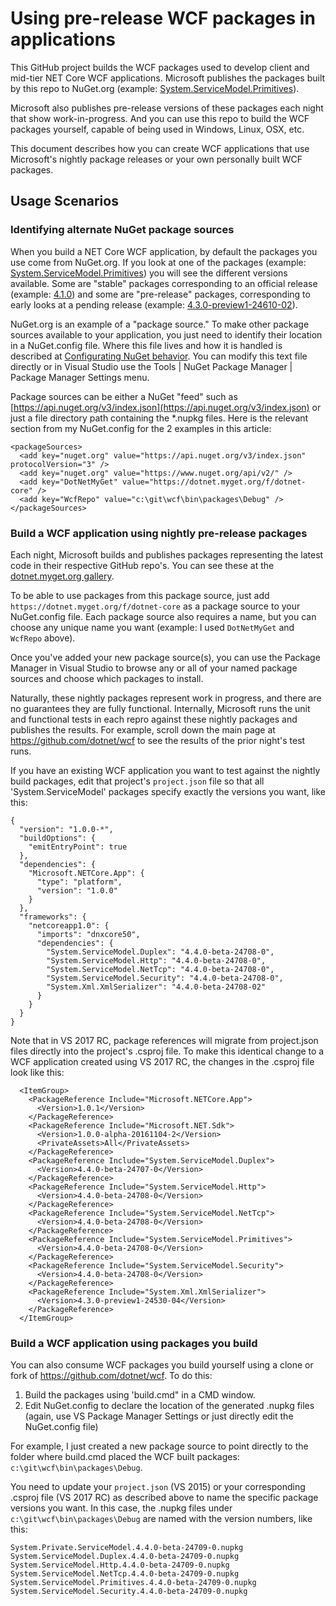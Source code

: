 # Using pre-release WCF packages in applications

This GitHub project builds the WCF packages used to develop client and mid-tier NET Core WCF applications.  Microsoft publishes the packages built by this repo to NuGet.org (example: [System.ServiceModel.Primitives](https://www.nuget.org/packages/System.ServiceModel.Primitives)). 

Microsoft also publishes pre-release versions of these packages each night that show work-in-progress.  And you can use this repo to build the WCF packages yourself, capable of being used in Windows, Linux, OSX, etc.

This document describes how you can create WCF applications that use Microsoft's nightly package releases or your own personally built WCF packages.

## Usage Scenarios

### Identifying alternate NuGet package sources

When you build a NET Core WCF application, by default the packages you use come from NuGet.org.  If you look at one of the packages (example: [System.ServiceModel.Primitives](https://www.nuget.org/packages/System.ServiceModel.Primitives)) you will see the different versions available.  Some are "stable" packages corresponding to an official release (example: [4.1.0](https://www.nuget.org/packages/System.ServiceModel.Primitives/4.1.0)) and some are "pre-release" packages, corresponding to early looks at a pending release (example: [4.3.0-preview1-24610-02](https://www.nuget.org/packages/System.ServiceModel.Primitives/4.3.0-preview1-24610-02)).

NuGet.org is an example of a "package source." To make other package sources available to your application, you just need to identify their location in a NuGet.config file.  Where this file lives and how it is handled is described at [Configurating NuGet behavior](https://docs.nuget.org/ndocs/consume-packages/configuring-nuget-behavior).  You can modify this text file directly or in Visual Studio use the Tools | NuGet Package Manager | Package Manager Settings menu.

Package sources can be either a NuGet "feed" such as [https://api.nuget.org/v3/index.json](https://api.nuget.org/v3/index.json) or just a file directory path containing the *.nupkg files.  Here is the relevant section from my NuGet.config for the 2 examples in this article:
```
<packageSources>
  <add key="nuget.org" value="https://api.nuget.org/v3/index.json" protocolVersion="3" />
  <add key="nuget.org" value="https://www.nuget.org/api/v2/" />
  <add key="DotNetMyGet" value="https://dotnet.myget.org/f/dotnet-core" />
  <add key="WcfRepo" value="c:\git\wcf\bin\packages\Debug" />
</packageSources>
```

### Build a WCF application using nightly pre-release packages

Each night, Microsoft builds and publishes packages representing the latest code in their respective GitHub repo's.  You can see these at the [dotnet.myget.org gallery](https://dotnet.myget.org/gallery).

To be able to use packages from this package source, just add `https://dotnet.myget.org/f/dotnet-core` as a package source to your NuGet.config file.  Each package source also requires a name, but you can choose any unique name you want (example: I used `DotNetMyGet` and `WcfRepo` above).

Once you've added your new package source(s), you can use the Package Manager in Visual Studio to browse any or all of your named package sources and choose which packages to install.

Naturally, these nightly packages represent work in progress, and there are no guarantees they are fully functional.  Internally, Microsoft runs the unit and functional tests in each repro against these nightly packages and publishes the results.  For example, scroll down the main page at https://github.com/dotnet/wcf to see the results of the prior night's test runs.

If you have an existing WCF application you want to test against the nightly build packages, edit that project's `project.json` file so that all 'System.ServiceModel' packages specify exactly the versions you want, like this:

```
{
  "version": "1.0.0-*",
  "buildOptions": {
    "emitEntryPoint": true
  },
  "dependencies": {
    "Microsoft.NETCore.App": {
      "type": "platform",
      "version": "1.0.0"
    }
  },
  "frameworks": {
    "netcoreapp1.0": {
      "imports": "dnxcore50",
      "dependencies": {
        "System.ServiceModel.Duplex": "4.4.0-beta-24708-0",
        "System.ServiceModel.Http": "4.4.0-beta-24708-0",
        "System.ServiceModel.NetTcp": "4.4.0-beta-24708-0",
        "System.ServiceModel.Security": "4.4.0-beta-24708-0",
        "System.Xml.XmlSerializer": "4.4.0-beta-24708-02"
      }
    }
  }
}

```

Note that in VS 2017 RC, package references will migrate from project.json files directly into the project's .csproj file.  To make this identical change to a WCF application created using VS 2017 RC, the changes in the .csproj file look like this:

```
  <ItemGroup>
    <PackageReference Include="Microsoft.NETCore.App">
      <Version>1.0.1</Version>
    </PackageReference>
    <PackageReference Include="Microsoft.NET.Sdk">
      <Version>1.0.0-alpha-20161104-2</Version>
      <PrivateAssets>All</PrivateAssets>
    </PackageReference>
    <PackageReference Include="System.ServiceModel.Duplex">
      <Version>4.4.0-beta-24707-0</Version>
    </PackageReference>
    <PackageReference Include="System.ServiceModel.Http">
      <Version>4.4.0-beta-24708-0</Version>
    </PackageReference>
    <PackageReference Include="System.ServiceModel.NetTcp">
      <Version>4.4.0-beta-24708-0</Version>
    </PackageReference>
    <PackageReference Include="System.ServiceModel.Primitives">
      <Version>4.4.0-beta-24708-0</Version>
    </PackageReference>
    <PackageReference Include="System.ServiceModel.Security">
      <Version>4.4.0-beta-24708-0</Version>
    </PackageReference>
    <PackageReference Include="System.Xml.XmlSerializer">
      <Version>4.3.0-preview1-24530-04</Version>
    </PackageReference>
  </ItemGroup>

```

### Build a WCF application using packages you build

You can also consume WCF packages you build yourself using a clone or fork of https://github.com/dotnet/wcf.  To do this:

1. Build the packages using 'build.cmd" in a CMD window.
2. Edit NuGet.config to declare the location of the generated .nupkg files (again, use VS Package Manager Settings or just directly edit the NuGet.config file)

For example, I just created a new package source to point directly to the folder where build.cmd placed the WCF built packages: `c:\git\wcf\bin\packages\Debug`.

You need to update your `project.json` (VS 2015) or your corresponding .csproj file (VS 2017 RC) as described above to name the specific package versions you want. In this case, the .nupkg files under `c:\git\wcf\bin\packages\Debug` are named with the version numbers, like this:

```
System.Private.ServiceModel.4.4.0-beta-24709-0.nupkg
System.ServiceModel.Duplex.4.4.0-beta-24709-0.nupkg
System.ServiceModel.Http.4.4.0-beta-24709-0.nupkg
System.ServiceModel.NetTcp.4.4.0-beta-24709-0.nupkg
System.ServiceModel.Primitives.4.4.0-beta-24709-0.nupkg
System.ServiceModel.Security.4.4.0-beta-24709-0.nupkg
```




